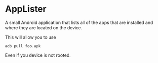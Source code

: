 # AppLister

A small Android application that lists all of the apps that are installed
and where they are located on the device.

This will allow you to use

```
adb pull foo.apk
```

Even if you device is not rooted.
